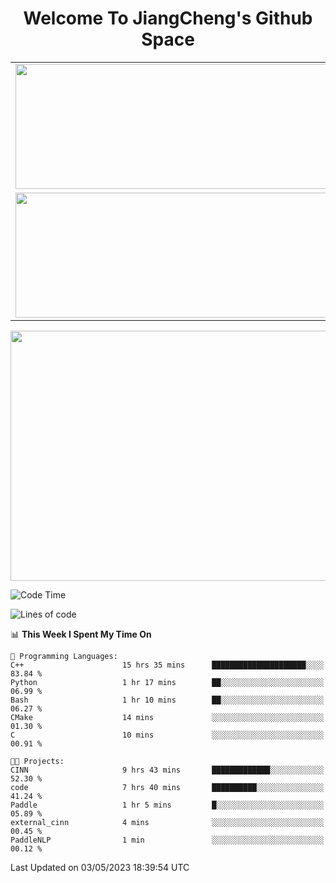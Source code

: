 <h1 align="center">Welcome To JiangCheng's Github Space</h1>

<table align="center" frame="void" rules="none" >
  <tr>
    <td>
      <div align="center"> <img height="200px" width="500px"  src="https://github-readme-stats.vercel.app/api?username=thisjiang&hide_title=true&hide_border=true&layout=compact&show_icons=trueline_height=21&text_color=000&icon_color=000&bg_color=0,ea6161,ffc64d,fffc4d,52fa5a&theme=graywhite" /> </div>
    </td>
    <td>
      <div align="center"> <img height="200px" width="500px" src="https://github-readme-stats.vercel.app/api/top-langs/?username=thisjiang&hide_title=true&hide_border=true&layout=compact&langs_count=6&text_color=000&icon_color=fff&bg_color=0,52fa5a,4dfcff,c64dff&theme=graywhite" /> </div>
    </td>
  </tr>
  <tr>
    <td>
      <div align="center"> <img height="200px" width="500px" src="https://github-readme-streak-stats.herokuapp.com/?user=thisjiang&hide_title=true&hide_border=true&layout=compact&langs_count=6" /> </div>
    </td>
    <td>
      <div align="center"> 
      <a href="https://github.com/" target="_blank"><img style="margin: 10px" src="https://profilinator.rishav.dev/skills-assets/git-scm-icon.svg" alt="Git" height="50" /></a>  
      <a href="https://www.linux.org/" target="_blank"><img style="margin: 10px" src="https://profilinator.rishav.dev/skills-assets/linux-original.svg" alt="Linux" height="50" /></a>  
      <a href="https://www.gnu.org/software/bash/" target="_blank"><img style="margin: 10px" src="https://profilinator.rishav.dev/skills-assets/gnu_bash-icon.svg" alt="Bash" height="50" /></a>  
      </div>
    </td>
  </tr>
</table>

<div align="center"> <img height="400px" width="1000px" src="https://github-readme-activity-graph.cyclic.app/graph?username=thisjiang&theme=react&hide_title=true&hide_border=true&layout=compact&langs_count=6" /> </div></td>

<!--START_SECTION:waka-->
![Code Time](http://img.shields.io/badge/Code%20Time-28%20hrs%2012%20mins-blue)

![Lines of code](https://img.shields.io/badge/From%20Hello%20World%20I%27ve%20Written-311.2%20thousand%20lines%20of%20code-blue)

📊 **This Week I Spent My Time On** 

```text
💬 Programming Languages: 
C++                      15 hrs 35 mins      █████████████████████░░░░   83.84 % 
Python                   1 hr 17 mins        ██░░░░░░░░░░░░░░░░░░░░░░░   06.99 % 
Bash                     1 hr 10 mins        ██░░░░░░░░░░░░░░░░░░░░░░░   06.27 % 
CMake                    14 mins             ░░░░░░░░░░░░░░░░░░░░░░░░░   01.30 % 
C                        10 mins             ░░░░░░░░░░░░░░░░░░░░░░░░░   00.91 % 

🐱‍💻 Projects: 
CINN                     9 hrs 43 mins       █████████████░░░░░░░░░░░░   52.30 % 
code                     7 hrs 40 mins       ██████████░░░░░░░░░░░░░░░   41.24 % 
Paddle                   1 hr 5 mins         █░░░░░░░░░░░░░░░░░░░░░░░░   05.89 % 
external_cinn            4 mins              ░░░░░░░░░░░░░░░░░░░░░░░░░   00.45 % 
PaddleNLP                1 min               ░░░░░░░░░░░░░░░░░░░░░░░░░   00.12 % 
```


 Last Updated on 03/05/2023 18:39:54 UTC
<!--END_SECTION:waka-->
